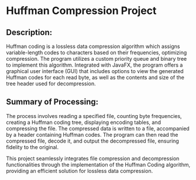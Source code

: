 # Huffman Compression Project

## Description:
Huffman coding is a lossless data compression algorithm which assigns variable-length codes to characters based on their frequencies, optimizing compression. The program utilizes a custom priority queue and binary tree to implement this algorithm. Integrated with JavaFX, the program offers a graphical user interface (GUI) that includes options to view the generated Huffman codes for each read byte, as well as the contents and size of the tree header used for decompression.

## Summary of Processing:

The process involves reading a specified file, counting byte frequencies, creating a Huffman coding tree, displaying encoding tables, and compressing the file. The compressed data is written to a file, accompanied by a header containing Huffman codes. The program can then read the compressed file, decode it, and output the decompressed file, ensuring fidelity to the original.



This project seamlessly integrates file compression and decompression functionalities through the implementation of the Huffman Coding algorithm, providing an efficient solution for lossless data compression.
